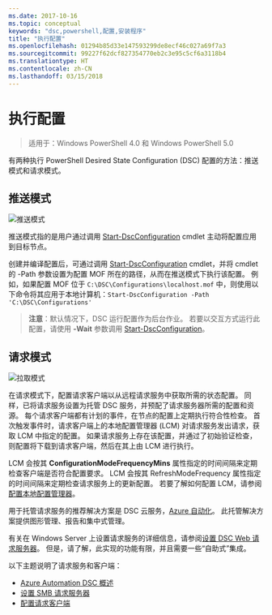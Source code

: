 ```yaml
---
ms.date: 2017-10-16
ms.topic: conceptual
keywords: "dsc,powershell,配置,安装程序"
title: "执行配置"
ms.openlocfilehash: 01294b85d33e147593299de8ecf46c027a69f7a3
ms.sourcegitcommit: 99227f62dcf827354770eb2c3e95c5cf6a3118b4
ms.translationtype: HT
ms.contentlocale: zh-CN
ms.lasthandoff: 03/15/2018
---
```

# <a name="enacting-configurations"></a>执行配置

>适用于：Windows PowerShell 4.0 和 Windows PowerShell 5.0

有两种执行 PowerShell Desired State Configuration (DSC) 配置的方法：推送模式和请求模式。

## <a name="push-mode"></a>推送模式

![推送模式](images/pushModel.png "推送模式的工作原理")

推送模式指的是用户通过调用 [Start-DscConfiguration](https://technet.microsoft.com/library/dn521623.aspx) cmdlet 主动将配置应用到目标节点。

创建并编译配置后，可通过调用 [Start-DscConfiguration](https://technet.microsoft.com/library/dn521623.aspx) cmdlet，并将 cmdlet 的 -Path 参数设置为配置 MOF 所在的路径，从而在推送模式下执行该配置。
例如，如果配置 MOF 位于 `C:\DSC\Configurations\localhost.mof` 中，则使用以下命令将其应用于本地计算机：`Start-DscConfiguration -Path 'C:\DSC\Configurations'`

> __注意__：默认情况下，DSC 运行配置作为后台作业。 若要以交互方式运行此配置，请使用 __-Wait__ 参数调用 [Start-DscConfiguration](https://technet.microsoft.com/library/dn521623.aspx)。

## <a name="pull-mode"></a>请求模式

![拉取模式](images/pullModel.png "拉取模式的工作原理")

在请求模式下，配置请求客户端以从远程请求服务中获取所需的状态配置。
同样，已将请求服务设置为托管 DSC 服务，并预配了请求服务器所需的配置和资源。
每个请求客户端都有计划的事件，在节点的配置上定期执行符合性检查。
首次触发事件时，请求客户端上的本地配置管理器 (LCM) 对请求服务发出请求，获取 LCM 中指定的配置。
如果请求服务上存在该配置，并通过了初始验证检查，则配置将下载到请求客户端，然后在其上由 LCM 进行执行。

LCM 会按其 **ConfigurationModeFrequencyMins** 属性指定的时间间隔来定期检查客户端是否符合配置要求。
LCM 会按其 RefreshModeFrequency 属性指定的时间间隔来定期检查请求服务上的更新配置。
若要了解如何配置 LCM，请参阅[配置本地配置管理器](metaConfig.md)。

用于托管请求服务的推荐解决方案是 DSC 云服务，[Azure 自动化](https://azure.microsoft.com/services/automation/)。
此托管解决方案提供图形管理、报告和集中式管理。

有关在 Windows Server 上设置请求服务的详细信息，请参阅[设置 DSC Web 请求服务器](pullServer.md)。
但是，请了解，此实现的功能有限，并且需要一些“自助式”集成。

以下主题说明了请求服务和客户端：

- [Azure Automation DSC 概述](https://docs.microsoft.com/en-us/azure/automation/automation-dsc-overview)
- [设置 SMB 请求服务器](pullServerSMB.md)
- [配置请求客户端](pullClientConfigID.md)
